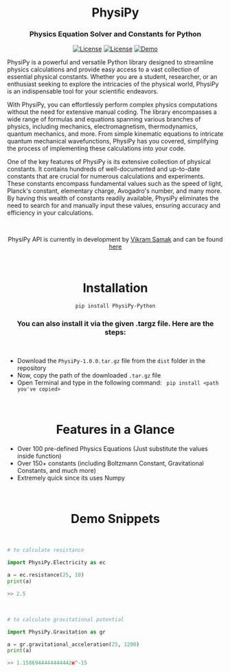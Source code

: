 <h1 align="center">PhysiPy</h1>

<h3 align="center">Physics Equation Solver and Constants for Python</h3>

<div align="center">

  <a href="https://pypi.org/project/PhysiPy-Python/#history">![License](https://img.shields.io/badge/Install-PyPI-blue)</a>
  <a href="https://opensource.org/licenses/MIT">![License](https://img.shields.io/badge/License-MIT-yellow)</a>
  <a href="https://www.fiverr.com/rohancodespy/">![Demo](https://img.shields.io/badge/Fiverr-Hire-green)</a>
</div>

PhysiPy is a powerful and versatile Python library designed to streamline physics calculations and provide easy access to a vast collection of essential physical constants. Whether you are a student, researcher, or an enthusiast seeking to explore the intricacies of the physical world, PhysiPy is an indispensable tool for your scientific endeavors.

With PhysiPy, you can effortlessly perform complex physics computations without the need for extensive manual coding. The library encompasses a wide range of formulas and equations spanning various branches of physics, including mechanics, electromagnetism, thermodynamics, quantum mechanics, and more. From simple kinematic equations to intricate quantum mechanical wavefunctions, PhysiPy has you covered, simplifying the process of implementing these calculations into your code.

One of the key features of PhysiPy is its extensive collection of physical constants. It contains hundreds of well-documented and up-to-date constants that are crucial for numerous calculations and experiments. These constants encompass fundamental values such as the speed of light, Planck's constant, elementary charge, Avogadro's number, and many more. By having this wealth of constants readily available, PhysiPy eliminates the need to search for and manually input these values, ensuring accuracy and efficiency in your calculations.

<br>

<div align="center">
  
PhysiPy API is currently in development by [Vikram Samak](https://github.com/vikramsamak) and can be found [here](https://github.com/vikramsamak/PhsiPy-Api)
</div>

<br>

<h1 align="center">Installation</h1>

<div align="center">

```bash
pip install PhysiPy-Python
```

</div>

<h3 align="center">You can also install it via the given .targz file. Here are the steps:</h3>

<br>

- Download the `PhysiPy-1.0.0.tar.gz` file from the `dist` folder in the repository
- Now, copy the path of the downloaded `.tar.gz` file
- Open Terminal and type in the following command:
` pip install <path you've copied>`

<br>

<h1 align="center">Features in a Glance</h1>

- Over 100 pre-defined Physics Equations (Just substitute the values inside function)
- Over 150+ constants (including Boltzmann Constant, Gravitational Constants, and much more)
- Extremely quick since its uses Numpy

<br>

<h1 align="center">Demo Snippets</h1>

<br>

```python
# to calculate resistance

import PhysiPy.Electricity as ec

a = ec.resistance(25, 10)
print(a)

>> 2.5
```

<br>

```python
# to calculate gravitational potential

import PhysiPy.Gravitation as gr

a = gr.gravitational_acceleration(25, 1200)
print(a)

>> 1.1586944444444442e^-15
```
